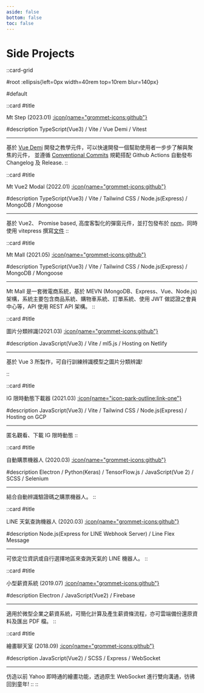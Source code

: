 ```yaml
---
aside: false
bottom: false
toc: false
---
```


# Side Projects

::card-grid

#root
:ellipsis{left=0px width=40rem top=10rem blur=140px}

#default

::card
#title

Mt Step (2023.01)
[:icon{name="grommet-icons:github"}](https://github.com/motea927/mt-step)

#description
TypeScript(Vue3) / Vite / Vue Demi / Vitest
<nuxt-img src="/images/projects/mt-step.webp" alt="mt-step">

---

基於 [Vue Demi](https://github.com/vueuse/vue-demi) 開發之教學元件，可以快速開發一個幫助使用者一步步了解與聚焦的元件， 並遵循 [Conventional Commits](https://www.conventionalcommits.org/en/v1.0.0/) 規範搭配 Github Actions 自動發布 Changelog 及 Release.
::

::card
#title

Mt Vue2 Modal (2022.01)
[:icon{name="grommet-icons:github"}](https://github.com/motea927/mt-vue2-modal)

#description
TypeScript(Vue3) / Vite / Tailwind CSS / Node.js(Express) / MongoDB / Mongoose

---

基於 Vue2、 Promise based, 高度客製化的彈窗元件，並打包發布於 [npm](https://www.npmjs.com/package/mt-vue2-modal)，同時使用 vitepress 撰寫[文件](https://motea927.github.io/mt-vue2-modal/)
::

::card
#title

Mt Mall (2021.05)
[:icon{name="grommet-icons:github"}](https://github.com/motea927/mt-mall)

#description
TypeScript(Vue3) / Vite / Tailwind CSS / Node.js(Express) / MongoDB / Mongoose

<nuxt-img src="/images/projects/mt-mall.webp">

---

Mt Mall 是一套微電商系統，基於 MEVN (MongoDB、Express、Vue、Node.js) 架構，系統主要包含商品系統、購物車系統、訂單系統、使用 JWT 做認證之會員中心等，API 使用 REST API 架構。
::

::card
#title

圖片分類辨識(2021.03)
[:icon{name="grommet-icons:github"}](https://github.com/motea927/mt-image-classifier)

#description
JavaScript(Vue3) / Vite / ml5.js / Hosting on Netlify

<nuxt-img src="/images/projects/mt-image-classifier.webp" alt="mt-image-classifier">

---

基於 Vue 3 所製作，可自行訓練辨識模型之圖片分類辨識!

::

::card
#title

IG 限時動態下載器 (2021.03)
[:icon{name="icon-park-outline:link-one"}](https://mtig.me/)

#description
JavaScript(Vue3) / Vite / Tailwind CSS / Node.js(Express) / Hosting on GCP

<nuxt-img src="/images/projects/mt-ig.webp" alt="mt-ig">

---

匿名觀看、下載 IG 限時動態
::

::card
#title

自動購票機器人 (2020.03)
[:icon{name="grommet-icons:github"}](https://github.com/motea927/mt-ticket)

#description
Electron / Python(Keras) / TensorFlow.js / JavaScript(Vue 2) / SCSS / Selenium

<nuxt-img src="/images/projects/mt-ticket.webp" alt="mt-ticket">

---

結合自動辨識驗證碼之購票機器人。
::

::card
#title

LINE 天氣查詢機器人 (2020.03)
[:icon{name="grommet-icons:github"}](https://github.com/motea927/mtWeather)

#description
Node.js(Express for LINE Webhook Server) / Line Flex Message

<nuxt-img src="/images/projects/mt-weather.webp" alt="mt-weather">

---

可依定位資訊或自行選擇地區來查詢天氣的 LINE 機器人。
::

::card
#title

小型薪資系統 (2019.07)
[:icon{name="grommet-icons:github"}](https://github.com/motea927/mt-payroll)

#description
Electron / JavaScript(Vue2) / Firebase

<nuxt-img src="/images/projects/mt-payroll.webp" alt="mt-payroll">

---

適用於微型企業之薪資系統，可簡化計算及產生薪資條流程，亦可雲端備份還原資料及匯出 PDF 檔。
::

::card
#title

繪畫聊天室 (2018.09)
[:icon{name="grommet-icons:github"}](https://github.com/motea927/vue-chat-paint)

#description
JavaScript(Vue2) / SCSS / Express / WebSocket

<nuxt-img src="/images/projects/mt-paint.webp" alt="mt-paint">

---

仿造以前 Yahoo 即時通的繪畫功能，透過原生 WebSocket 進行雙向溝通，彷彿回到童年!
::
::
